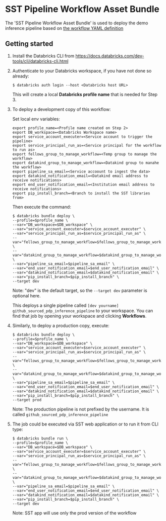 # SST Pipeline Workflow Asset Bundle

The 'SST Pipeline Workflow Asset Bundle' is used to deploy the demo inference pipeline based on [the workflow YAML definition](resources/github_sourced_pdp_inference_pipeline.yml)

## Getting started

1. Install the Databricks CLI from https://docs.databricks.com/dev-tools/cli/databricks-cli.html

2. Authenticate to your Databricks workspace, if you have not done so already:
    ```
    $ databricks auth login --host <Databricks host URL>
    ```
   This will create a local **Databricks profile name** that is needed for Step 3.
   

3. To deploy a development copy of this workflow:

   Set local env variables:
   ```
   export profile_name=<Profile name created on Step 2>
   export DB_workspace=<Databricks Workspace name>
   export service_account_executer=<Service account to trigger the pipeline>
   export service_principal_run_as=<Service principal for the workflow to run as>
   export fellows_group_to_manage_workflow=<Temp group to manage the workflow>
   export datakind_group_to_manage_workflow=<Datakind group to manahe the workflow>
   export pipeline_sa_email=<Service accoount to ingest the data>
   export datakind_notification_email=<Datakind email address to receive notifications>
   export end_user_notification_email=<Institution email address to receive notifications>
   export pip_install_branch=<Branch to install the SST libraries from>
   ```

   Then execute the command:

   ```
   $ databricks bundle deploy \
   --profile=$profile_name \
   --var="DB_workspace=$DB_workspace" \
   --var="service_account_executer=$service_account_executer" \
   --var="service_principal_run_as=$service_principal_run_as" \
   --var="fellows_group_to_manage_workflow=$fellows_group_to_manage_workflow" \
   --var="datakind_group_to_manage_workflow=$datakind_group_to_manage_workflow" \
   --var="pipeline_sa_email=$pipeline_sa_email" \
   --var="end_user_notification_email=$end_user_notification_email" \
   --var="datakind_notification_email=$datakind_notification_email" \
   --var="pip_install_branch=$pip_install_branch" \
   --target dev
   ```
    Note: "dev" is the default target, so the `--target dev` parameter is optional here.

    This deploys a single pipeline called `[dev yourname] github_sourced_pdp_inference_pipeline` to your workspace.
    You can find that job by opening your workspace and clicking **Workflows**.



4. Similarly, to deploy a production copy, execute:
   ```
   $ databricks bundle deploy \
   --profile=$profile_name \
   --var="DB_workspace=$DB_workspace" \
   --var="service_account_executer=$service_account_executer" \
   --var="service_principal_run_as=$service_principal_run_as" \
   --var="fellows_group_to_manage_workflow=$fellows_group_to_manage_workflow" \
   --var="datakind_group_to_manage_workflow=$datakind_group_to_manage_workflow" \
   --var="pipeline_sa_email=$pipeline_sa_email" \
   --var="end_user_notification_email=$end_user_notification_email" \
   --var="datakind_notification_email=$datakind_notification_email" \
   --var="pip_install_branch=$pip_install_branch" \
   --target prod
   ```

   Note: The production pipeline is not prefixed by the username. It is called `github_sourced_pdp_inference_pipeline`

5. The job could be executed via SST web application or to run it from CLI type:
   ```
   $ databricks bundle run \
   --profile=$profile_name \
   --var="DB_workspace=$DB_workspace" \
   --var="service_account_executer=$service_account_executer" \
   --var="service_principal_run_as=$service_principal_run_as" \
   --var="fellows_group_to_manage_workflow=$fellows_group_to_manage_workflow" \
   --var="datakind_group_to_manage_workflow=$datakind_group_to_manage_workflow" \
   --var="pipeline_sa_email=$pipeline_sa_email" \
   --var="end_user_notification_email=$end_user_notification_email" \
   --var="datakind_notification_email=$datakind_notification_email" \
   --var="pip_install_branch=$pip_install_branch" \
   --target dev
   ```
   Note: SST app will use only the prod version of the workflow

